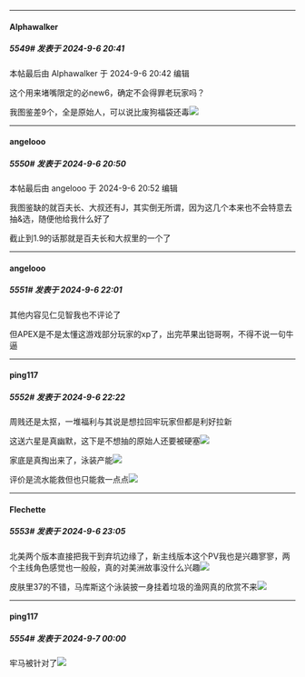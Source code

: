 ﻿
*****

####  Alphawalker  
##### 5549#       发表于 2024-9-6 20:41

 本帖最后由 Alphawalker 于 2024-9-6 20:42 编辑 

这个用来堵嘴限定的必new6，确定不会得罪老玩家吗？

我图鉴差9个，全是原始人，可以说比废狗福袋还毒<img src="https://static.saraba1st.com/image/smiley/face2017/213.gif" referrerpolicy="no-referrer">


*****

####  angelooo  
##### 5550#       发表于 2024-9-6 20:50

 本帖最后由 angelooo 于 2024-9-6 20:52 编辑 

我图鉴缺的就百夫长、大叔还有J，其实倒无所谓，因为这几个本来也不会特意去抽&amp;选，随便他给我什么好了

截止到1.9的话那就是百夫长和大叔里的一个了


*****

####  angelooo  
##### 5551#       发表于 2024-9-6 22:01

其他内容见仁见智我也不评论了

但APEX是不是太懂这游戏部分玩家的xp了，出完苹果出铠哥啊，不得不说一句牛逼


*****

####  ping117  
##### 5552#       发表于 2024-9-6 22:22

周贱还是太抠，一堆福利与其说是想拉回牢玩家但都是利好拉新

这送六星是真幽默，这下是不想抽的原始人还要被硬塞<img src="https://static.saraba1st.com/image/smiley/face2017/059.png" referrerpolicy="no-referrer">

家底是真掏出来了，泳装产能<img src="https://static.saraba1st.com/image/smiley/face2017/059.png" referrerpolicy="no-referrer">

评价是流水能救但也只能救一点点<img src="https://static.saraba1st.com/image/smiley/face2017/037.png" referrerpolicy="no-referrer">


*****

####  Flechette  
##### 5553#       发表于 2024-9-6 23:05

北美两个版本直接把我干到弃坑边缘了，新主线版本这个PV我也是兴趣寥寥，两个主线角色感觉也一般般，真的对美洲故事没什么兴趣<img src="https://static.saraba1st.com/image/smiley/face2017/182.png" referrerpolicy="no-referrer">

皮肤里37的不错，马库斯这个泳装披一身挂着垃圾的渔网真的欣赏不来<img src="https://static.saraba1st.com/image/smiley/face2017/067.png" referrerpolicy="no-referrer">


*****

####  ping117  
##### 5554#       发表于 2024-9-7 00:00

牢马被针对了<img src="https://static.saraba1st.com/image/smiley/face2017/037.png" referrerpolicy="no-referrer">


